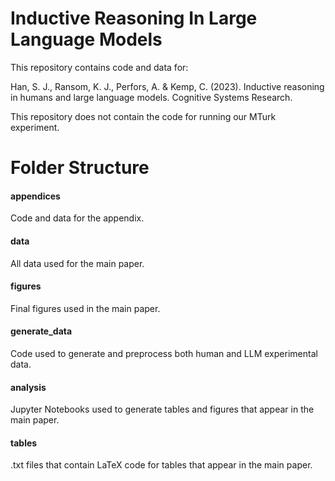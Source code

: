 # Inductive Reasoning In Large Language Models

This repository contains code and data for:

Han, S. J., Ransom, K. J., Perfors, A. & Kemp, C. (2023). Inductive reasoning in humans and large language models. Cognitive Systems Research.

This repository does not contain the code for running our MTurk experiment.

# Folder Structure

#### appendices

Code and data for the appendix.

#### data

All data used for the main paper.

#### figures

Final figures used in the main paper.

#### generate_data

Code used to generate and preprocess both human and LLM experimental data.

#### analysis

Jupyter Notebooks used to generate tables and figures that appear in the main paper.

#### tables

.txt files that contain LaTeX code for tables that appear in the main paper.
